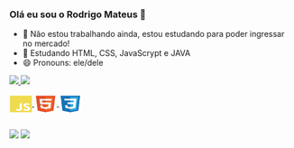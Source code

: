 ### Olá eu sou o Rodrigo Mateus 👋

- 🔭 Não estou trabalhando ainda, estou estudando para poder ingressar no mercado!
- 🌱 Estudando HTML, CSS, JavaScrypt e JAVA
- 😄 Pronouns: ele/dele


<div>
  <a href="https://github.com/RodrigoMaMoraes">
  <img height="180em" src="https://github-readme-stats.vercel.app/api?username=rodrigomamoraes&show_icons=true&theme=dark&include_all_commits=true&count_private=true"/>
  <img height="180em" src="https://github-readme-stats.vercel.app/api/top-langs/?username=rodrigomamoraes&layout=compact&langs_count=7&theme=dark"/>
</div>
  
  <div style="display: inline_block"><br>
  <img align="center" alt="Digo-Js" height="30" width="40" src="https://raw.githubusercontent.com/devicons/devicon/master/icons/javascript/javascript-plain.svg">
  <img align="center" alt="Digo-HTML" height="30" width="40" src="https://raw.githubusercontent.com/devicons/devicon/master/icons/html5/html5-original.svg">
  <img align="center" alt="Digo-CSS" height="30" width="40" src="https://raw.githubusercontent.com/devicons/devicon/master/icons/css3/css3-original.svg">
</div>
  
  ##
  
  <div> 
   <a href = "mailto:RodrigoMaMoraes@gmail.com"><img src="https://img.shields.io/badge/-Gmail-%23333?style=for-the-badge&logo=gmail&logoColor=white" target="_blank"></a>
  <a href="https://www.linkedin.com/in/rodrigo-mamoraes/" target="_blank"><img src="https://img.shields.io/badge/-LinkedIn-%230077B5?style=for-the-badge&logo=linkedin&logoColor=white" target="_blank"></a> 
 
</div>
  
